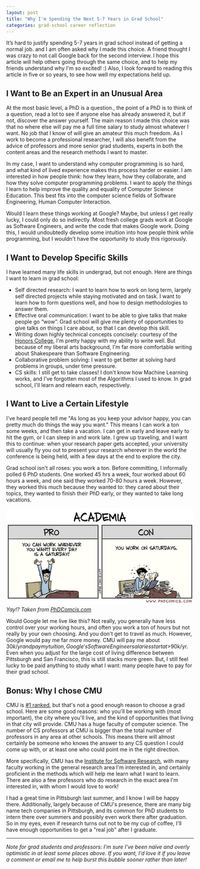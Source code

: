 ```yaml
---
layout: post
title: "Why I'm Spending the Next 5-7 Years in Grad School"
categories: grad-school career reflection
---
```

It’s hard to justify spending 5-7 years in grad school instead of getting a normal job. and I am often asked why I made this choice. A friend thought I was crazy to not call Google back for the second interview. I hope this article will help others going through the same choice, and to help my friends understand why I'm so excited! :) Also, I look forward to reading this article in five or so years, to see how well my expectations held up.

<!--more-->

## I Want to Be an Expert in an Unusual Area
At the most basic level, a PhD is a question., the point of a PhD is to think of a question, read a lot to see if anyone else has already answered it, but if not, discover the answer yourself. The main reason I made this choice was that no where else will pay me a full time salary to study almost whatever I want. No job that I know of will give an amateur this much freedom. As I work to become a professional researcher, I will also benefit from the advice of professors and more senior grad students, experts in both the content areas and the research methods I want to master.

In my case, I want to understand why computer programming is so hard, and what kind of lived experience makes this process harder or easier. I am interested in how people think: how they learn, how they collaborate, and how they solve computer programming problems. I want to apply the things I learn to help improve the quality and equality of Computer Science Education. This best fits into the computer science fields of Software Engineering, Human Computer Interaction.

Would I learn these things working at Google? Maybe, but unless I get really lucky, I could only do so indirectly. Most fresh college grads work at Google as Software Engineers, and write the code that makes Google work. Doing this, I would undoubtedly develop some intuition into how people think while programming, but I wouldn't have the opportunity to study this rigorously.

## I Want to Develop Specific Skills
I have learned many life skills in undergrad, but not enough. Here are things I want to learn in grad school:

- Self directed research: I want to learn how to work on long term, largely self directed projects while staying motivated and on task. I want to learn how to form questions well, and how to design methodologies to answer them.
- Effective oral communication: I want to be able to give talks that make people go “wow”. Grad school will give me plenty of opportunities to give talks on things I care about, so that I can develop this skill.
- Writing down highly technical concepts concisely: courtesy of the [Honors College](https://honors.uoregon.edu), I'm pretty happy with my ability to write well. But because of my liberal arts background, I'm far more comfortable writing about Shakespeare than Software Engineering.
- Collaborative problem solving: I want to get better at solving hard problems in groups, under time pressure.
- CS skills: I still get to take classes! I don't know how Machine Learning works, and I've forgotten most of the Algorithms I used to know. In grad school, I'll learn and relearn each, respectively.

## I Want to Live a Certain Lifestyle
I've heard people tell me "As long as you keep your advisor happy, you can pretty much do things the way you want." This means I can work a ton some weeks, and then take a vacation. I can get in early and leave early to hit the gym, or I can sleep in and work late. I grew up traveling, and I want this to continue: when your research paper gets accepted, your university will usually fly you out to present your research wherever in the world the conference is being held, with a few days at the end to explore the city.

Grad school isn't all roses: you work a ton. Before committing, I informally polled 6 PhD students. One worked 45 hrs a week, four worked about 60 hours a week, and one said they worked 70-80 hours a week. However, they worked this much because they wanted to: they cared about their topics, they wanted to finish their PhD early, or they wanted to take long vacations.

![phd comics you can work whenever you want](/images/saturdays.gif)
*Yay!? Taken from [PhDComcis.com](http://phdcomics.com/comics.php?f=1924)*

Would Google let me live like this? Not really, you generally have less control over your working hours, and often you work a ton of hours but not really by your own choosing. And you don't get to travel as much. However, Google would pay me far more money. CMU will pay me about $30k/yr and pay my tuition, Google's Software Engineer salaries start at >$90k/yr. Even when you adjust for the large cost of living difference between Pittsburgh and San Francisco, this is still stacks more green. But, I still feel lucky to be paid anything to study what I want: many people have to pay for their grad school.

## Bonus: Why I chose CMU
CMU is [#1 ranked](https://www.usnews.com/best-graduate-schools/top-science-schools/computer-science-rankings), but that's not a good enough reason to choose a grad school. Here are some good reasons: who you'll be working with (most important), the city where you'll live, and the kind of opportunities that living in that city will provide. CMU has a huge faculty of computer science. The number of CS professors at CMU is bigger than the total number of professors in any area at other schools. This means there will almost certainly be someone who knows the answer to any CS question I could come up with, or at least one who could point me in the right direction.

More specifically, CMU has the [Institute for Software Research](http://isri.cmu.edu), with many faculty working in the general research area I'm interested in, and certainly proficient in the methods which will help me learn what I want to learn. There are also a few professors who do research in the exact area I'm interested in, with whom I would love to work!

I had a great time in Pittsburgh last summer, and I know I will be happy there. Additionally, largely because of CMU's presence, there are many big name tech companies in Pittsburgh, and its common for PhD students to intern there over summers and possibly even work there after graduation. So in my eyes, even if research turns out not to be my cup of coffee, I'll have enough opportunities to get a "real job" after I graduate.

***

*Note for grad students and professors: I'm sure I've been naïve and overly optimistic in at least some places above. If you want, I'd love it if you leave a comment or email me to help burst this bubble sooner rather than later!*
